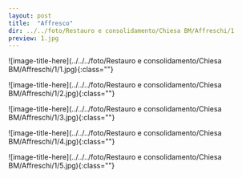 ```yaml
---
layout: post
title:  "Affresco"
dir: ../../foto/Restauro e consolidamento/Chiesa BM/Affreschi/1
preview: 1.jpg
---
```


![image-title-here](../../../foto/Restauro e consolidamento/Chiesa BM/Affreschi/1/1.jpg){:class=""}

![image-title-here](../../../foto/Restauro e consolidamento/Chiesa BM/Affreschi/1/2.jpg){:class=""}

![image-title-here](../../../foto/Restauro e consolidamento/Chiesa BM/Affreschi/1/3.jpg){:class=""}

![image-title-here](../../../foto/Restauro e consolidamento/Chiesa BM/Affreschi/1/4.jpg){:class=""}

![image-title-here](../../../foto/Restauro e consolidamento/Chiesa BM/Affreschi/1/5.jpg){:class=""}